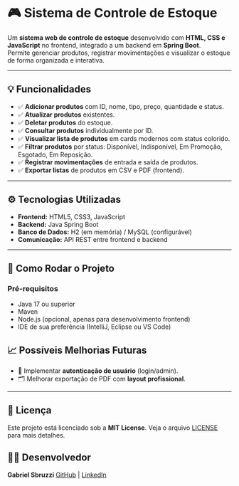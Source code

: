 # 🎮 Sistema de Controle de Estoque

Um **sistema web de controle de estoque** desenvolvido com **HTML, CSS e JavaScript** no frontend, integrado a um backend em **Spring Boot**.  
Permite gerenciar produtos, registrar movimentações e visualizar o estoque de forma organizada e interativa.

---

## 💡 Funcionalidades

- ✅ **Adicionar produtos** com ID, nome, tipo, preço, quantidade e status.  
- ✅ **Atualizar produtos** existentes.  
- ✅ **Deletar produtos** do estoque.  
- ✅ **Consultar produtos** individualmente por ID.  
- ✅ **Visualizar lista de produtos** em cards modernos com status colorido.  
- ✅ **Filtrar produtos** por status: Disponível, Indisponível, Em Promoção, Esgotado, Em Reposição.  
- ✅ **Registrar movimentações** de entrada e saída de produtos.  
- ✅ **Exportar listas** de produtos em CSV e PDF (frontend).  

---

## ⚙️ Tecnologias Utilizadas

- **Frontend:** HTML5, CSS3, JavaScript  
- **Backend:** Java Spring Boot  
- **Banco de Dados:** H2 (em memória) / MySQL (configurável)  
- **Comunicação:** API REST entre frontend e backend  

---

## 🚀 Como Rodar o Projeto

### Pré-requisitos

- Java 17 ou superior  
- Maven  
- Node.js (opcional, apenas para desenvolvimento frontend)  
- IDE de sua preferência (IntelliJ, Eclipse ou VS Code)


## 📈 Possíveis Melhorias Futuras

* 🔐 Implementar **autenticação de usuário** (login/admin).
* 🗂️ Melhorar exportação de PDF com **layout profissional**.

---

## 📌 Licença

Este projeto está licenciado sob a **MIT License**.
Veja o arquivo [LICENSE](LICENSE) para mais detalhes.

## 👨‍💻 Desenvolvedor

**Gabriel Sbruzzi**
[GitHub](https://github.com/GabrielSbruzzi) | [LinkedIn](https://www.linkedin.com/in/gabriel-sbruzzi/)
